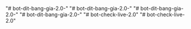"# bot-dit-bang-gia-2.0-" 
"# bot-dit-bang-gia-2.0-" 
"# bot-dit-bang-gia-2.0-" 
"# bot-dit-bang-gia-2.0-" 
"# bot-check-live-2.0" 
"# bot-check-live-2.0" 
